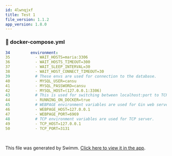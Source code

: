 ```yaml
---
id: 4lwnqjxf
title: Test 1
file_version: 1.1.2
app_version: 1.8.0
---
```



<!-- NOTE-swimm-snippet: the lines below link your snippet to Swimm -->
### 📄 docker-compose.yml
```yaml
34         environment:
35           - WAIT_HOSTS=maria:3306
36           - WAIT_HOSTS_TIMEOUT=300
37           - WAIT_SLEEP_INTERVAL=30
38           - WAIT_HOST_CONNECT_TIMEOUT=30
39           # These envs are used for connection to the database.
40           - MYSQL_USER=cansu
41           - MYSQL_PASSWORD=cansu
42           - MYSQL_HOST=(127.0.0.1:3306)
43           # This is used for switching between localhost:port to TCP_HOST:TCP_PORT etc.
44           - RUNNING_ON_DOCKER=true
45           # WEBPAGE environment variables are used for Gin web server.
46           - WEBPAGE_HOST=127.0.0.1
47           - WEBPAGE_PORT=6969
48           # TCP environment variables are used for TCP server.
49           - TCP_HOST=127.0.0.1
50           - TCP_PORT=3131
```

<br/>

This file was generated by Swimm. [Click here to view it in the app](https://app.swimm.io/repos/Z2l0aHViJTNBJTNBZ211ZCUzQSUzQW1pa2Vqazhz/docs/4lwnqjxf).
